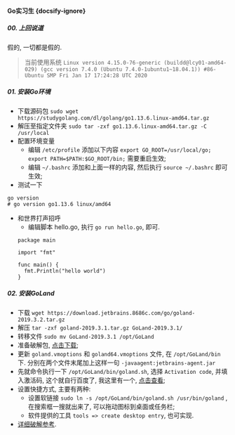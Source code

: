 #### Go实习生 {docsify-ignore}

##### 00. 上回说道
假的, 一切都是假的. 

> 当前使用系统 `Linux version 4.15.0-76-generic (buildd@lcy01-amd64-029) (gcc version 7.4.0 (Ubuntu 7.4.0-1ubuntu1~18.04.1)) #86-Ubuntu SMP Fri Jan 17 17:24:28 UTC 2020`

##### 01. 安装Go环境
* 下载源码包 `sudo wget https://studygolang.com/dl/golang/go1.13.6.linux-amd64.tar.gz`
* 解压至指定文件夹 `sudo tar -zxf go1.13.6.linux-amd64.tar.gz -C /usr/local`
* 配置环境变量
   * 编辑 `/etc/profile` 添加以下内容 `export GO_ROOT=/usr/local/go; export PATH=$PATH:$GO_ROOT/bin;` 需要重启生效;
   * 编辑 `~/.bashrc` 添加和上面一样的内容, 然后执行 `source ~/.bashrc` 即可生效;
* 测试一下
```shell script
go version
# go version go1.13.6 linux/amd64
```
* 和世界打声招呼
   * 编辑脚本 hello.go, 执行 `go run hello.go`, 即可.
   ```
   package main
   
   import "fmt"
   
   func main() {
     fmt.Println("hello world")
   }
   ```

##### 02. 安装GoLand
* 下载 `wget https://download.jetbrains.8686c.com/go/goland-2019.3.2.tar.gz`
* 解压 `tar -zxf goland-2019.3.1.tar.gz GoLand-2019.3.1/`
* 转移文件 `sudo mv GoLand-2019.3.1 /opt/GoLand`
* 准备破解包, [点击下载](../source/jetbrains-agent.jar ':include :type=code :ignore');
* 更新 `goland.vmoptions` 和 `goland64.vmoptions` 文件, 在 `/opt/GoLand/bin` 下. 分别在两个文件末尾加上这样一句 `-javaagent:jetbrains-agent.jar`
* 先就命令执行一下 `/opt/GoLand/bin/goland.sh`, 选择 `Activation code`, 并填入激活码, 这个就自行百度了, 我这里有一个, [点击查看](../source/active.txt ':include :type=code :ignore');
* 设置快捷方式, 主要有两种:
   * 设置软链接 `sudo ln -s /opt/GoLand/bin/goland.sh /usr/bin/goland` , 在搜索框一搜就出来了, 可以拖动图标到桌面或任务栏;
   * 软件提供的工具 `tools => create desktop entry`, 也可实现.
* [详细破解参考](https://zhile.io/2018/08/19/jetbrains-license-server-crack.html).